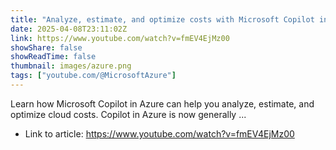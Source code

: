 ```yaml
---
title: "Analyze, estimate, and optimize costs with Microsoft Copilot in Azure"
date: 2025-04-08T23:11:02Z
link: https://www.youtube.com/watch?v=fmEV4EjMz00
showShare: false
showReadTime: false
thumbnail: images/azure.png
tags: ["youtube.com/@MicrosoftAzure"]
---
```

Learn how Microsoft Copilot in Azure can help you analyze, estimate, and optimize cloud costs. Copilot in Azure is now generally ...

- Link to article: https://www.youtube.com/watch?v=fmEV4EjMz00